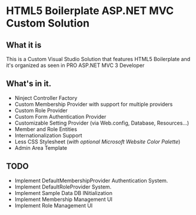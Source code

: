 # HTML5 Boilerplate ASP.NET MVC Custom Solution

## What it is

This is a Custom Visual Studio Solution that features HTML5 Boilerplate 
and it's organized as seen in PRO ASP.NET MVC 3 Developer

## What's in it.

- Ninject Controller Factory
- Custom Membership Provider with support for multiple providers
- Custom Role Provider
- Custom Form Authentication Provider
- Customizable Setting Provider (via Web.config, Database, Resources...)
- Member and Role Entities
- Internationalization Support
- Less CSS Stylesheet (*with optional Microsoft Website Color Palette*) 
- Admin Area Template

## TODO

- Implement DefaultMembershipProvider Authentication System.
- Implement DefaultRoleProvider System.
- Implement Sample Data DB INitialization
- Implement Membership Management UI
- Implement Role Management UI
